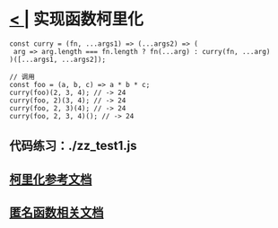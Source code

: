 # [< |](./readme.md) 实现函数柯里化

```
const curry = (fn, ...args1) => (...args2) => (
 arg => arg.length === fn.length ? fn(...arg) : curry(fn, ...arg)
)([...args1, ...args2]);

// 调用
const foo = (a, b, c) => a * b * c;
curry(foo)(2, 3, 4); // -> 24
curry(foo, 2)(3, 4); // -> 24
curry(foo, 2, 3)(4); // -> 24
curry(foo, 2, 3, 4)(); // -> 24
```

## 代码练习：./zz_test1.js
## [柯里化参考文档](https://www.jianshu.com/p/2975c25e4d71)
## [匿名函数相关文档](https://www.cnblogs.com/ranyonsue/p/10181035.html)